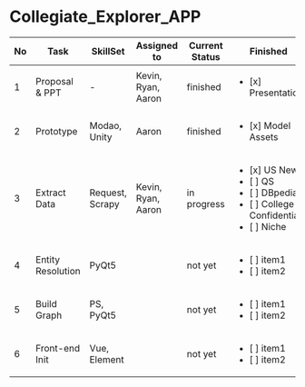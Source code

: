 # Collegiate_Explorer_APP

| No|     Task       | SkillSet | Assigned to   | Current Status | Finished | 
|---|----------------|---------------|---------------|----------------|-----------|
| 1 |Proposal & PPT  | -  | Kevin, Ryan, Aaron | finished|  <ul><li>[x] Presentation</li>
| 2 |Prototype   | Modao, Unity  | Aaron | finished |  <ul><li>[x] Model Assets</li>
| 3 |Extract Data | Request, Scrapy  | Kevin, Ryan, Aaron | in progress|  <ul><li>[x] US News</li><li>[ ] QS</li><li>[ ] DBpedia</li><li>[ ] College Confidential</li><li>[ ] Niche</li></ul>
| 4 |Entity Resolution | PyQt5  |  | not yet |  <ul><li>[ ] item1</li><li>[ ] item2</li></ul>
| 5 |Build Graph   | PS, PyQt5  |  | not yet |  <ul><li>[ ] item1</li><li>[ ] item2</li></ul>
| 6 |Front-end Init   | Vue, Element  |  | not yet |  <ul><li>[ ] item1</li><li>[ ] item2</li></ul>